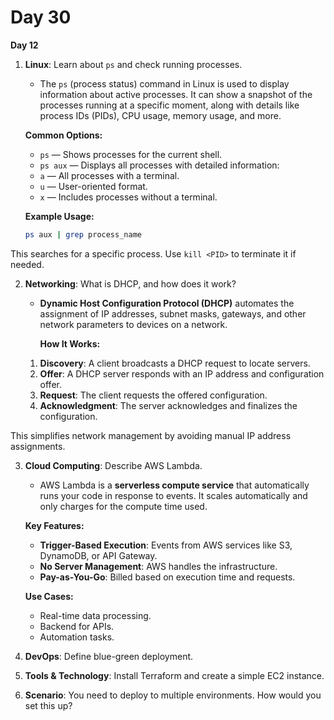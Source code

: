 # Day 30


**Day 12**
1. **Linux**: Learn about `ps` and check running processes.
   * The `ps` (process status) command in Linux is used to display information about active processes. It can show a snapshot of the processes running at a specific moment, along with details like process IDs (PIDs), CPU usage, memory usage, and more.

   **Common Options:**
   - `ps` — Shows processes for the current shell.
   - `ps aux` — Displays all processes with detailed information:
    - `a` — All processes with a terminal.
    - `u` — User-oriented format.
    - `x` — Includes processes without a terminal.

   **Example Usage:**
   ```bash
   ps aux | grep process_name
   ```
This searches for a specific process. Use `kill <PID>` to terminate it if needed.


2. **Networking**: What is DHCP, and how does it work?
   * **Dynamic Host Configuration Protocol (DHCP)** automates the assignment of IP addresses, subnet masks, gateways, and other network parameters to devices on a network.

     **How It Works:**
   1. **Discovery**: A client broadcasts a DHCP request to locate servers.
   2. **Offer**: A DHCP server responds with an IP address and configuration offer.
   3. **Request**: The client requests the offered configuration.
   4. **Acknowledgment**: The server acknowledges and finalizes the configuration.

This simplifies network management by avoiding manual IP address assignments.


3. **Cloud Computing**: Describe AWS Lambda.
   * AWS Lambda is a **serverless compute service** that automatically runs your code in response to events. It scales automatically and only charges for the compute time used.

    **Key Features:**
   - **Trigger-Based Execution**: Events from AWS services like S3, DynamoDB, or API Gateway.
   - **No Server Management**: AWS handles the infrastructure.
   - **Pay-as-You-Go**: Billed based on execution time and requests.

    **Use Cases:**
   - Real-time data processing.
   - Backend for APIs.
   - Automation tasks.


4. **DevOps**: Define blue-green deployment.

5. **Tools & Technology**: Install Terraform and create a simple EC2 instance.

6. **Scenario**: You need to deploy to multiple environments. How would you set this up?


